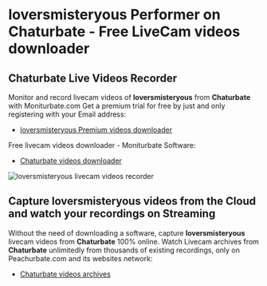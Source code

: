 # loversmisteryous Performer on Chaturbate - Free LiveCam videos downloader

## Chaturbate Live Videos Recorder

Monitor and record livecam videos of **loversmisteryous** from **Chaturbate** with Moniturbate.com
Get a premium trial for free by just and only registering with your Email address:
* [loversmisteryous Premium videos downloader](https://moniturbate.com/request-demo-licence-key.html)

Free livecam videos downloader - Moniturbate Software:
* [Chaturbate videos downloader](https://moniturbate.com/moniturbate-download-software.html)

![loversmisteryous livecam videos recorder](https://peachurnet.com/templates/moniturbate-software.png)


## Capture loversmisteryous videos from the Cloud and watch your recordings on Streaming

Without the need of downloading a software, capture **loversmisteryous** livecam videos from **Chaturbate** 100% online.
Watch Livecam archives from **Chaturbate** unlimitedly from thousands of existing recordings, only on Peachurbate.com and its websites network:
* [Chaturbate videos archives](https://peachurnet.com/)